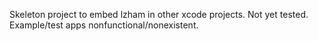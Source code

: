 Skeleton project to embed lzham in other xcode projects. Not yet tested. Example/test apps nonfunctional/nonexistent.

